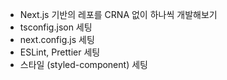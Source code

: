 - Next.js 기반의 레포를 CRNA 없이 하나씩 개발해보기
- tsconfig.json 세팅
- next.config.js 세팅
- ESLint, Prettier 세팅
- 스타일 (styled-component) 세팅
